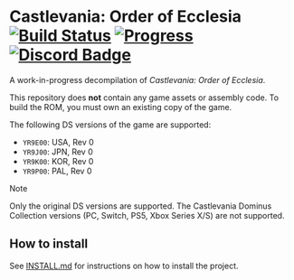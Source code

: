 Castlevania: Order of Ecclesia  
[![Build Status]][actions] [![Progress]][progress site] [![Discord Badge]][discord]
=============

[Build Status]: https://github.com/LagoLunatic/ooe/actions/workflows/build.yml/badge.svg
[actions]: https://github.com/LagoLunatic/ooe/actions/workflows/build.yml
[Progress]: https://decomp.dev/LagoLunatic/ooe.svg?mode=shield&measure=code&label=Code&category=all
[progress site]: https://decomp.dev/LagoLunatic/ooe
[Discord Badge]: https://img.shields.io/static/v1?message=Discord&logo=discord&labelColor=5c5c5c&color=7289DA&logoColor=white&label=%20
[discord]: https://discord.gg/gwN6M3HQrA

A work-in-progress decompilation of *Castlevania: Order of Ecclesia*.

This repository does **not** contain any game assets or assembly code. To build the ROM, you must own an existing copy of the game.

The following DS versions of the game are supported:
* `YR9E00`: USA, Rev 0
* `YR9J00`: JPN, Rev 0
* `YR9K00`: KOR, Rev 0
* `YR9P00`: PAL, Rev 0

> [!NOTE]
> Only the original DS versions are supported. The Castlevania Dominus Collection versions (PC, Switch, PS5, Xbox Series X/S) are not supported.

## How to install
See [INSTALL.md](INSTALL.md) for instructions on how to install the project.
